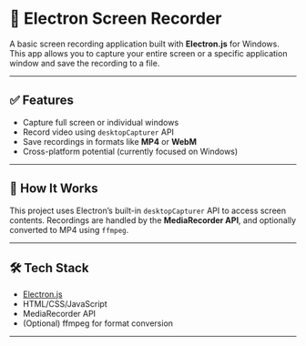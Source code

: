 # 🎥 Electron Screen Recorder

A basic screen recording application built with **Electron.js** for Windows. This app allows you to capture your entire screen or a specific application window and save the recording to a file.

---

## ✅ Features

- Capture full screen or individual windows
- Record video using `desktopCapturer` API
- Save recordings in formats like **MP4** or **WebM**
- Cross-platform potential (currently focused on Windows)

---

## 🚀 How It Works

This project uses Electron’s built-in `desktopCapturer` API to access screen contents. Recordings are handled by the **MediaRecorder API**, and optionally converted to MP4 using `ffmpeg`.

---

## 🛠️ Tech Stack

- [Electron.js](https://www.electronjs.org/)
- HTML/CSS/JavaScript
- MediaRecorder API
- (Optional) ffmpeg for format conversion

---
